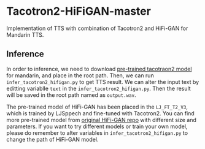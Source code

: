 # Tacotron2-HiFiGAN-master
Implementation of TTS with combination of Tacotron2 and HiFi-GAN for Mandarin TTS.  

## Inference

In order to inference, we need to download [pre-trained tacotraon2 model](https://github.com/foamliu/Tacotron2-Mandarin/releases/download/v1.0/tacotron2-cn.pt) for mandarin, and place in the root path. Then, we can run `infer_tacotron2_hifigan.py` to get TTS result. We can alter the input text by editting variablle `text` in the `infer_tacotron2_hifigan.py`. Then the result will be saved in the root path named as `output.wav`.  

The pre-trained model of HiFi-GAN has been placed in the `LJ_FT_T2_V3`, which is trained by LJSppech and fine-tuned with Tacotron2. You can find more pre-trained model from [original HiFi-GAN repo](https://github.com/jik876/hifi-gan) with different size and parameters. If you want to try different models or train your own model, please do remember to alter variables in `infer_tacotron2_hifigan.py` to change the path of HiFi-GAN model.  
